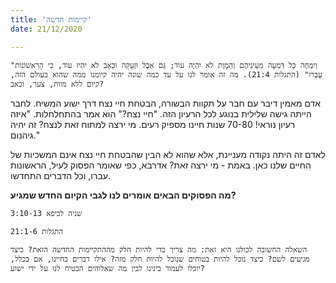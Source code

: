 ```yaml
---
title: 'קיימות חדשה'
date: 21/12/2020

---
```


`"וְיִמְחֶה כָּל דִּמְעָה מֵעֵינֵיהֶם וְהַמָּוֶת לֹא יִהְיֶה עוֹד; גַּם אֵבֶל וּזְעָקָה וּכְאֵב לֹא יִהְיוּ עוֹד, כִּי הָרִאשׁוֹנוֹת עָבְרוּ" (התגלות 21:4). מה זה אומר לנו על עד כמה שונה יהיה קיומנו ממה שהוא בעולם הזה, קיום ללא מוות, צער, וכאב?`

אדם מאמין דיבר עם חבר על תקוות הבשורה, הבטחת חיי נצח דרך ישוע המשיח. לחבר הייתה גישה שלילית בנוגע לכל הרעיון הזה. "חיי נצח?" הוא אמר בהתחלחלות. "איזה רעיון נוראי! 70-80 שנות חיינו מספיק רעים. מי ירצה למתוח זאת לנצח? זה יהיה גיהנום."

לאדם זה היתה נקודה מעניינת, אלא שהוא לא הבין שהבטחת חיי נצח אינם המשכיות של החיים שלנו כאן. באמת - מי ירצה זאת? אדרבא, כפי שאומר הפסוק לעיל, הראשונות עברו, וכל הדברים התחדשו.

**מה הפסוקים הבאים אומרים לנו לגבי הקיום החדש שמגיע?**

`שניה לכיפא 3:10-13`

`התגלות 21:1-6`

`השאלה החשובה לכולנו היא זאת: מה צריך כדי להיות חלק מההתקיימות החדשה הזאת? כיצד מגיעים לשם? כיצד נוכל להיות בטוחים שנוכל להיות חלק מזה? אילו דברים בחיינו, אם בכלל, יוכלו לעמוד בינינו לבין מה שאלוהים הבטיח לנו על ידי ישוע?`